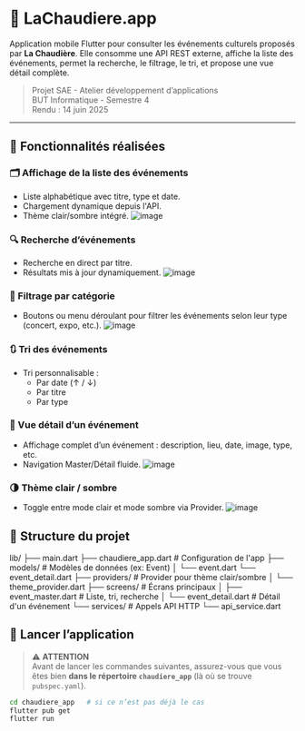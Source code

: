 # 📱 LaChaudiere.app

Application mobile Flutter pour consulter les événements culturels proposés par **La Chaudière**. Elle consomme une API REST externe, affiche la liste des événements, permet la recherche, le filtrage, le tri, et propose une vue détail complète.

> Projet SAE - Atelier développement d’applications  
> BUT Informatique - Semestre 4  
> Rendu : 14 juin 2025

---

## 📸 Fonctionnalités réalisées

### 🗂️ Affichage de la liste des événements
- Liste alphabétique avec titre, type et date.
- Chargement dynamique depuis l'API.
- Thème clair/sombre intégré.
![image](https://github.com/user-attachments/assets/68fb436a-2141-4094-87a5-31564dc218fe)


### 🔍 Recherche d’événements
- Recherche en direct par titre.
- Résultats mis à jour dynamiquement.
![image](https://github.com/user-attachments/assets/ef742770-b92d-4b9f-bcb0-b7a277211f3f)



### 🧭 Filtrage par catégorie
- Boutons ou menu déroulant pour filtrer les événements selon leur type (concert, expo, etc.).
  ![image](https://github.com/user-attachments/assets/f853b5b4-778a-4b62-b2bd-2a1eed059a3c)


### 🔃 Tri des événements
- Tri personnalisable :
  - Par date (↑ / ↓)
  - Par titre
  - Par type

### 📄 Vue détail d’un événement
- Affichage complet d’un événement : description, lieu, date, image, type, etc.
- Navigation Master/Détail fluide.
![image](https://github.com/user-attachments/assets/ba25cafb-79de-4d56-b8f1-5134d5dd9e82)

### 🌗 Thème clair / sombre
- Toggle entre mode clair et mode sombre via Provider.
![image](https://github.com/user-attachments/assets/e5192622-d70b-4c81-b173-88b2b1248c12)


## 🧱 Structure du projet
lib/
├── main.dart
├── chaudiere_app.dart # Configuration de l'app
├── models/ # Modèles de données (ex: Event)
│ └── event.dart
  └── event_detail.dart
├── providers/ # Provider pour thème clair/sombre
│ └── theme_provider.dart
├── screens/ # Écrans principaux
│ ├── event_master.dart # Liste, tri, recherche
│ └── event_detail.dart # Détail d'un événement
└── services/ # Appels API HTTP
└── api_service.dart


## 🚀 Lancer l’application
> ⚠️ **ATTENTION**  
> Avant de lancer les commandes suivantes, assurez-vous que vous êtes bien **dans le répertoire `chaudiere_app`** (là où se trouve `pubspec.yaml`).
```bash
cd chaudiere_app   # si ce n’est pas déjà le cas
flutter pub get
flutter run


